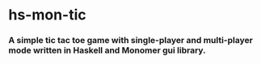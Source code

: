 # hs-mon-tic
### A simple tic tac toe game with single-player and multi-player mode written in Haskell and Monomer gui library.
